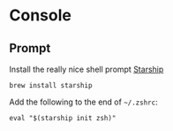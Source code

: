 # Console

## Prompt

Install the really nice shell prompt [Starship](https://starship.rs)

``` shell
brew install starship
```

Add the following to the end of `~/.zshrc`:

``` shell
eval "$(starship init zsh)"
```